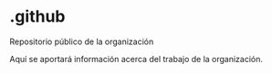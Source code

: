 # .github
Repositorio público de la organización

Aquí se aportará información acerca del trabajo de la organización.